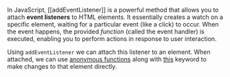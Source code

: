 In JavaScript, [[addEventListener]] is a powerful method that allows you to attach **event listeners** to HTML elements. It essentially creates a watch on a specific element, waiting for a particular event (like a click) to occur. When the event happens, the provided *function* (called the event handler) is executed, enabling you to perform actions in response to user interaction.

Using  `addEventListener` we can attach this listener to an element. When attached, we can use [anonymous functions](anonymous%20functions.md) along with [this](this) keyword to make changes to that element directly.  